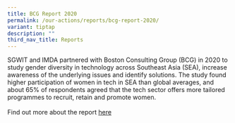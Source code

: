 ```yaml
---
title: BCG Report 2020
permalink: /our-actions/reports/bcg-report-2020/
variant: tiptap
description: ""
third_nav_title: Reports
---
```

<p>SGWIT and IMDA partnered with Boston Consulting Group (BCG) in 2020 to
study gender diversity in technology across Southeast Asia (SEA), increase
awareness of the underlying issues and identify solutions. The study found
higher participation of women in tech in SEA than global averages, and
about 65% of respondents agreed that the tech sector offers more tailored
programmes to recruit, retain and promote women.
<br>
<br>Find out more about the report <a href="https://www.bcg.com/publications/2020/boosting-women-in-southeast-asia-tech-sector" rel="noopener nofollow" target="_blank">here</a>
</p>